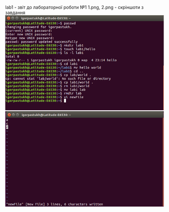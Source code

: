 lab1 - звіт до лабораторної роботи №1
1.png, 2.png - скріншоти з завдання
![OSlab1](1.png)
![OSlab1](2.png)

